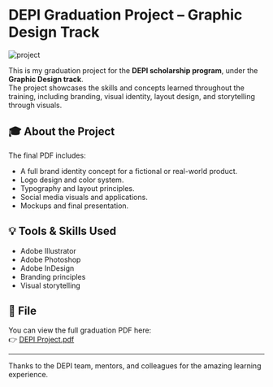 # DEPI Graduation Project – Graphic Design Track

![project](https://github.com/user-attachments/assets/eaf4eef8-1155-4bf9-b024-a21101b3a620)


This is my graduation project for the **DEPI scholarship program**, under the **Graphic Design track**.  
The project showcases the skills and concepts learned throughout the training, including branding, visual identity, layout design, and storytelling through visuals.

## 🎓 About the Project

The final PDF includes:
- A full brand identity concept for a fictional or real-world product.
- Logo design and color system.
- Typography and layout principles.
- Social media visuals and applications.
- Mockups and final presentation.

## 💡 Tools & Skills Used
- Adobe Illustrator
- Adobe Photoshop
- Adobe InDesign
- Branding principles
- Visual storytelling

## 📁 File
You can view the full graduation PDF here:  
👉 [DEPI Project.pdf](https://github.com/user-attachments/files/20092671/DEPI.Project.pdf)

---

Thanks to the DEPI team, mentors, and colleagues for the amazing learning experience.
